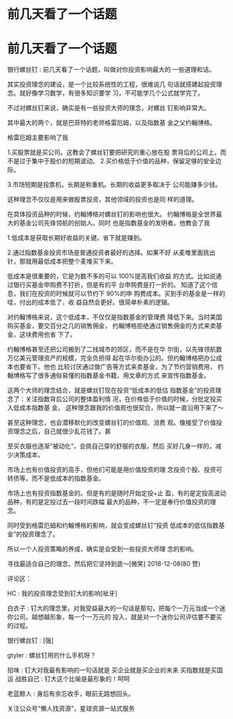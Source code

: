 # 前几天看了一个话题

# 前几天看了一个话题

银行螺丝钉 : 前几天看了一个话题，叫做对你投资影响最大的 一些道理和话。

其实投资理念的建设，是一个比较系统性的工程，很难说几 句话就搭建起投资理念。就好像学习数学，有很多知识要学 习，不可能学几个公式就学完了。

不过对螺丝钉来说，确实是有一些投资大师的理念，对螺丝 钉影响非常大。

其中最大的两个，就是巴菲特的老师格雷厄姆，以及指数基 金之父约翰博格。

格雷厄姆主要影响了我

1.买股票就是买公司。这教会了螺丝钉要把研究的重心放在股 票背后的公司上，而不是过于集中于股价的短期波动。 2.买价格低于价值的品种，保留足够的安全边际。

3.市场短期是投票机，长期是称重机。长期的收益更多取决于 公司能赚多少钱。

这种理念不仅仅是用来做股票投资，其他领域的投资也是同 样的道理。

在具体投资品种的时候，约翰博格对螺丝钉的影响也很大。 约翰博格是全世界最大的基金公司先锋领航的创始人。同时 也是指数基金的发明者。他教会了我

1.低成本是获取长期好收益的关键。省下就是赚到。

2.通过指数基金投资市场是普通投资者最好的选择。如果不好 从麦堆里面挑出针，那就用最低成本把整个麦堆买下来。

低成本是很重要的，它是为数不多的可以 100%提高我们收益 的方式。比如说通过银行买基金申购费不打折，但是有的平 台申购费是打一折的。 知道了这个信息，我们在投资的时候就可以节约下 90%的申 购费成本。买到手的基金是一样的哇，付出的成本低了，收 益自然会更好。很简单朴素的逻辑。

对约翰博格来说，这个低成本，不仅仅是指数基金的管理费 降低下来。当时美国购买基金，要交百分之几的销售佣金， 约翰博格拒绝通过销售佣金的方式来卖基金，这块费用也省 下了。

约翰博格甚至还把公司搬到了二线城市的郊区，而不是在华 尔街，以先锋领航数万亿美元管理资产的规模，完全负担得 起在华尔街办公的。但约翰博格把办公成本也要省下。他也 比较讨厌通过做广告等方式来卖基金，为了节约营销费用， 约翰博格写了很多通俗易懂的指数基金书籍，用文章的方式 来宣传指数基金。

这两个大师的理念结合，就是螺丝钉现在投资“低成本的低估 指数基金”的投资理念了：关注指数背后公司的整体盈利情 况，在价格低于价值的时候，分批定投买入低成本指数基 金。 这种理念跟我的价值观也很契合，所以就一直沿用下来了～

甚至这种理念，也会潜移默化的改变螺丝钉的价值观、消费 观。像接受了价值投资理念之后，自己就很少乱花钱了。甚

至买衣服也逐渐“被动化”，会挑自己穿的舒服的衣服，然后 买好几身一样的，减少决策成本。

市场上也有价值投资的高手，但他们可能是用价值投资的理 念投资个股、投资可转债等，而不是低成本的指数基金。

市场上也有投资指数基金的。但是有的是随时开始定投+止 盈，有的是定投高波动品种，有的是定投过去一段时间跌幅 最大的品种，不一定是奉行价值投资的理念。

同时受到格雷厄姆和约翰博格的影响，就会变成螺丝钉“投资 低成本的低估指数基金”的投资理念了。

所以一个人投资策略的养成，确实是会受到一些投资大师理 念的影响。

寻找最适合自己的理念，然后把它坚持到底～[微笑] 2018-12-08(80 赞)

评论区：

HC : 我的投资理念受到钉大的影响[呲牙]

白衣子 : 钉大的理念里，对我受益最大的一句话是那句，把每个一万元当成一个迷你公司。越想越形象，每一个一万元的 投入，就是对一个迷你公司评估要不要买的过程。

银行螺丝钉 : [强]

gtyler : 螺丝钉用的什么手机呀？

拾味 : 钉大对我最有影响的一句话就是 买企业就是买企业的未来 买指数就是买国运 战胜自己 : 钉大这个比喻是最形象的！呵呵

老蓝鲸人 : 身后有余忘收手，眼前无路想回头。

关注公众号"懒人找资源"，星球资源一站式服务